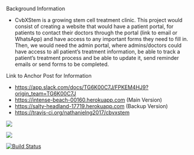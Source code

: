 Background Information
- CvbXStem is a growing stem cell treatment clinic. This project would consist of creating a website that would have a patient portal, for patients to contact their doctors through the portal (link to email or WhatsApp) and have access to any important forms they need to fill in. Then, we would need the admin portal, where admins/doctors could have access to all patient’s treatment information, be able to track a patient’s treatment process and be able to update it, send reminder emails or send forms to be completed.

Link to Anchor Post for Information
- https://app.slack.com/docs/TG6K00C7J/FPKEM4HJ9?origin_team=TG6K00C7J
- https://intense-beach-00160.herokuapp.com (Main Version)
- https://salty-headland-17719.herokuapp.com (Backup Version)
- https://travis-ci.org/nathanielng2017/cbvxstem

<a href="https://codeclimate.com/github/nathanielng2017/cbvxstem/maintainability"><img src="https://api.codeclimate.com/v1/badges/06c38654042d71e88d11/maintainability" /></a>

<a href="https://codeclimate.com/github/nathanielng2017/cbvxstem/test_coverage"><img src="https://api.codeclimate.com/v1/badges/06c38654042d71e88d11/test_coverage" /></a>

<a href="https://travis-ci.org/nathanielng2017/cbvxstem"><img src="https://travis-ci.org/nathanielng2017/cbvxstem.svg?branch=master" alt="Build Status" />


